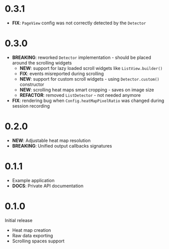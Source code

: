 # 0.3.1

- **FIX**: `PageView` config was not correctly detected by the `Detector`

# 0.3.0

- **BREAKING**: reworked `Detector` implementation - should be placed around the scrolling widgets
  - **NEW**: support for lazy loaded scroll widgets like `ListView.builder()`
  - **FIX**: events misreported during scrolling
  - **NEW**: support for custom scroll widgets - using `Detector.custom()` constructor
  - **NEW**: scrolling heat maps smart cropping - saves on image size
  - **REFACTOR**: removed `ListDetector` - not needed anymore
- **FIX**: rendering bug when `Config.heatMapPixelRatio` was changed during session recording

# 0.2.0

- **NEW**: Adjustable heat map resolution
- **BREAKING**: Unified output callbacks signatures

# 0.1.1

- Example application
- **DOCS**: Private API documentation

# 0.1.0

Initial release

- Heat map creation
- Raw data exporting
- Scrolling spaces support
